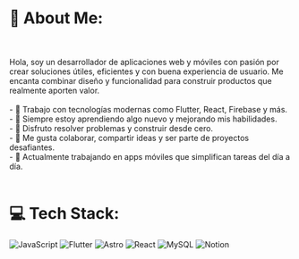 # 💫 About Me:
<br><br>Hola, soy un desarrollador de aplicaciones web y móviles con pasión por crear soluciones útiles, eficientes y con buena experiencia de usuario. Me encanta combinar diseño y funcionalidad para construir productos que realmente aporten valor.<br><br>- 🔧 Trabajo con tecnologías modernas como Flutter, React, Firebase y más.<br>- 🚀 Siempre estoy aprendiendo algo nuevo y mejorando mis habilidades.<br>- 🧩 Disfruto resolver problemas y construir desde cero.<br>- 💬 Me gusta colaborar, compartir ideas y ser parte de proyectos desafiantes.<br>- 📱 Actualmente trabajando en apps móviles que simplifican tareas del día a día.<br><br>


# 💻 Tech Stack:
![JavaScript](https://img.shields.io/badge/javascript-%23323330.svg?style=for-the-badge&logo=javascript&logoColor=%23F7DF1E) ![Flutter](https://img.shields.io/badge/Flutter-%2302569B.svg?style=for-the-badge&logo=Flutter&logoColor=white) ![Astro](https://img.shields.io/badge/astro-%232C2052.svg?style=for-the-badge&logo=astro&logoColor=white) ![React](https://img.shields.io/badge/react-%2320232a.svg?style=for-the-badge&logo=react&logoColor=%2361DAFB) ![MySQL](https://img.shields.io/badge/mysql-4479A1.svg?style=for-the-badge&logo=mysql&logoColor=white) ![Notion](https://img.shields.io/badge/Notion-%23000000.svg?style=for-the-badge&logo=notion&logoColor=white)



